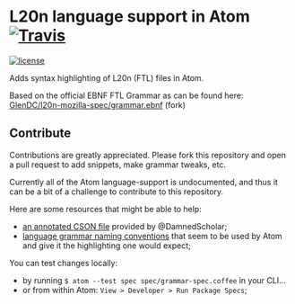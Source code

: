 # L20n language support in Atom [![Travis](https://img.shields.io/travis/polylingo/l20n.atom/master.svg)](https://travis-ci.org/polylingo/l20n.atom)

[![license](https://img.shields.io/github/license/mashape/apistatus.svg)](https://github.com/polylingo/l20n.atom/blob/master/LICENSE)

Adds syntax highlighting of L20n (FTL) files in Atom.

Based on the official EBNF FTL Grammar as can be found here:
[GlenDC/l20n-mozilla-spec/grammar.ebnf](https://github.com/GlenDC/l20n-mozilla-spec/blob/master/grammar.ebnf) (fork)

## Contribute

Contributions are greatly appreciated. Please fork this repository and open a pull request to add snippets, make grammar tweaks, etc.

Currently all of the Atom language-support is undocumented,
and thus it can be a bit of a challenge to contribute to this repository.

Here are some resources that might be able to help:

+ [an annotated CSON file]( https://gist.github.com/DamnedScholar/622926bcd222eb1ddc483d12103fd315) provided by @DamnedScholar;
+ [language grammar naming conventions]( http://manual.macromates.com/en/language_grammars#naming_conventions) that seem to be used by Atom and give it the highlighting one would expect;

You can test changes locally:

+ by running `$ atom --test spec spec/grammar-spec.coffee` in your CLI...
+ or from within Atom: `View > Developer > Run Package Specs`;
